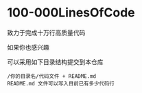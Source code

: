 # 100-000LinesOfCode

致力于完成十万行高质量代码

如果你也感兴趣

可以采用如下目录结构提交到本仓库

```
/你的目录名/代码文件 + README.md
README.md 文件可以写入目前已有多少代码行
```

